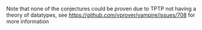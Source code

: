Note that none of the conjectures could be proven due to TPTP not having a theory of datatypes, see https://github.com/vprover/vampire/issues/708 for more information

